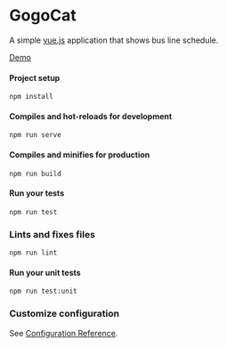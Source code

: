 # GogoCat
A simple [vue.js](https://github.com/vuejs/vue) application that shows bus line schedule.

[Demo](https://eduardogharcia.github.io/gogo-cat/)


#### Project setup
```
npm install
```

#### Compiles and hot-reloads for development
```
npm run serve
```

#### Compiles and minifies for production
```
npm run build
```

#### Run your tests
```
npm run test
```

### Lints and fixes files
```
npm run lint
```

#### Run your unit tests
```
npm run test:unit
```

### Customize configuration
See [Configuration Reference](https://cli.vuejs.org/config/).